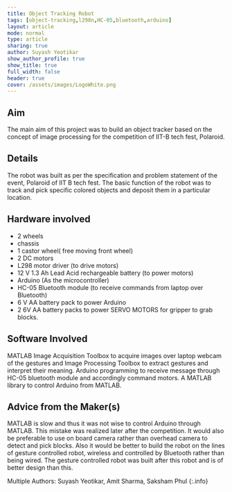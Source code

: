 ```yaml
---
title: Object Tracking Robot
tags: [object-tracking,l298n,HC-05,bluetooth,arduino]
layout: article
mode: normal
type: article
sharing: true
author: Suyash Yeotikar
show_author_profile: true
show_title: true
full_width: false
header: true
cover: /assets/images/LogoWhite.png
---
```



## Aim
The main aim of this project was to build an object tracker based on the concept of image processing for the competition of IIT-B tech fest, Polaroid.

<!--more-->

## Details
The robot was built as per the specification and problem statement of the event, Polaroid of IIT B tech fest. The basic function of the robot was to track and pick specific colored objects and deposit them in a particular location.

## Hardware involved
- 2 wheels
- chassis 
- 1 castor wheel( free moving front wheel)
- 2 DC motors
- L298 motor driver (to drive motors)
- 12 V 1.3 Ah Lead Acid rechargeable battery (to power motors)
- Arduino (As the microcontroller)
- HC-05 Bluetooth module (to receive commands from laptop over Bluetooth)
- 6 V AA battery pack to power Arduino
- 2 6V AA battery packs to power SERVO MOTORS for gripper to grab blocks.

## Software Involved
MATLAB Image Acquisition Toolbox to acquire images over laptop webcam of the gestures and Image Processing Toolbox to extract gestures and interpret their meaning. Arduino programming to receive message through HC-05 bluetooth module and accordingly command motors. A MATLAB library to control Arduino from MATLAB.

## Advice from the Maker(s)
MATLAB is slow and thus it was not wise to control Arduino through MATLAB. This mistake was realized later after the competition. It would also be preferable to use on board camera rather than overhead camera to detect and pick blocks. Also it would be better to build the robot on the lines of gesture controlled robot, wireless and controlled by Bluetooth rather than being wired. The gesture controlled robot was built after this robot and is of better design than this.


Multiple Authors: Suyash Yeotikar, Amit Sharma, Saksham Phul
{:.info}

